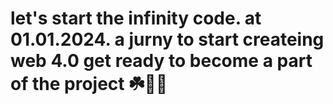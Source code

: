 # let's start the infinity code. at 01.01.2024. a jurny to start createing web 4.0 get ready to become a part of the project ☘️🤞✨

